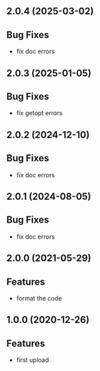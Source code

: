 ## 2.0.4 (2025-03-02)

## Bug Fixes

- fix doc errors

## 2.0.3 (2025-01-05)

## Bug Fixes

- fix getopt errors

## 2.0.2 (2024-12-10)

## Bug Fixes

- fix doc errors

## 2.0.1 (2024-08-05)

## Bug Fixes

- fix doc errors

## 2.0.0 (2021-05-29)

## Features

- format the code

## 1.0.0 (2020-12-26)

## Features

- first upload